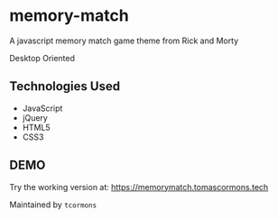 # memory-match
A javascript memory match game theme from Rick and Morty 

Desktop Oriented

## Technologies Used

- JavaScript
- jQuery
- HTML5
- CSS3

## DEMO
Try the working version at: https://memorymatch.tomascormons.tech


Maintained by `tcormons` 
